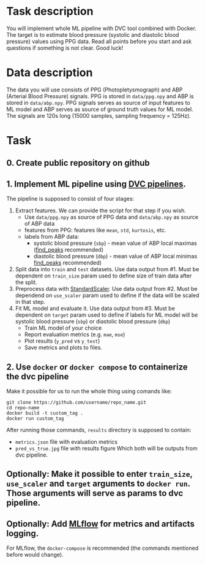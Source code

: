 # Task description

You will implement whole ML pipeline with DVC tool combined with Docker. The target is to estimate blood pressure (systolic and diastolic blood pressure) values using PPG data. Read all points before you start and ask questions if something is not clear. Good luck!

# Data description

The data you will use consists of PPG (Photopletysmograph) and ABP (Arterial Blood Pressure) signals. PPG is stored in `data/ppg.npy` and ABP is stored in `data/abp.npy`. PPG signals serves as source of input features to ML model and ABP serves as source of ground truth values for ML model. The signals are 120s long (15000 samples, sampling frequency = 125Hz).

# Task

## 0. Create public repository on github

## 1. Implement ML pipeline using [DVC pipelines](https://dvc.org/doc/start/data-management/pipelines).

The pipeline is supposed to consist of four stages:

1. Extract features. We can provide the script for that step if you wish. 
    * Use `data/ppg.npy` as source of PPG data and `data/abp.npy` as source of ABP data
    * features from PPG: features like `mean`, `std`, `kurtosis`, etc.
    * labels from ABP data: 
        * systolic blood pressure (`sbp`) - mean value of ABP local maximas ([find_peaks](https://docs.scipy.org/doc/scipy/reference/generated/scipy.signal.find_peaks.html) recommended)
        * diastolic blood pressure (`dbp`) - mean value of ABP local minimas [find_peaks](https://docs.scipy.org/doc/scipy/reference/generated/scipy.signal.find_peaks.html) recommended)
2. Split data into `train` and `test` datasets. Use data output from #1. Must be dependent on `train_size` param used to define size of train data after the split.
3. Preprocess data with [StandardScaler](https://scikit-learn.org/stable/modules/generated/sklearn.preprocessing.StandardScaler.html). Use data output from #2. Must be dependend on `use_scaler` param used to define if the data will be scaled in that step.
4. Fit ML model and evaluate it. Use data output from #3. Must be dependent on `target` param used to define if labels for ML model will be systolic blood pressure (`sbp`) or diastolic blood pressure (`dbp`) 
    * Train ML model of your choice
    * Report evaluation metrics (e.g. `mae`, `mse`)
    * Plot results (`y_pred` vs `y_test`)
    * Save metrics and plots to files.
    
## 2. Use `docker` or `docker compose` to containerize the dvc pipeline

Make it possible for us to run the whole thing using comands like:

```console
git clone https://github.com/username/repo_name.git
cd repo-name
docker build -t custom_tag .
docker run custom_tag
```

After running those commands, `results` directory is supposed to contain:
* `metrics.json` file with evaluation metrics
* `pred_vs_true.jpg` file with results figure
Which both will be outputs from dvc pipeline.

## Optionally: Make it possible to enter `train_size`, `use_scaler` and `target` arguments to `docker run`. Those arguments will serve as params to dvc pipeline. 

## Optionally: Add [MLflow](https://www.mlflow.org/docs/latest/python_api/mlflow.html) for metrics and artifacts logging. 
For MLflow, the `docker-compose` is recommended (the commands mentioned before would change).
